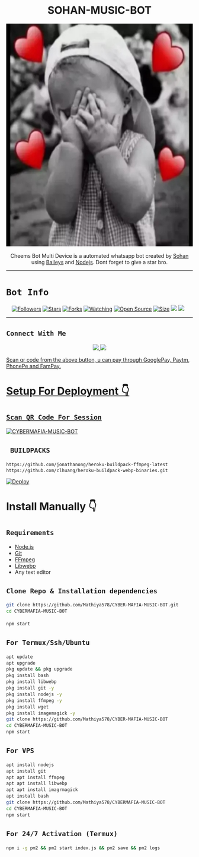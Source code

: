 

<h1 align="center">SOHAN-MUSIC-BOT<br></h1>
<p align="center">
<img src="mathiya-md.jpg" width="600" height="600"/>
</p>

<p align="center">
Cheems Bot Multi Device is a automated whatsapp bot created by <a href="https://github.com/Mathiya578" target="_blank">Sohan</a> using <a href="https://github.com/adiwajshing/Baileys" target="_blank">Baileys</a> and <a href="https://github.com/nodejs" target="_blank">Nodejs</a>. Dont forget to give a star bro.
</p>



------

# ```Bot Info```
<p align="center">
<a href="https://github.com/Mathiya578/followers"><img title="Followers" src="https://img.shields.io/github/followers/ Mathiya578?color=red&style=flat-square"></a>
<a href="https://github.com/Mathiya578/CYBER-MAFIA-MUSIC-BOT/stargazers/"><img title="Stars" src="https://img.shields.io/github/stars/Mathiya578/CYBER-MAFIA-MUSIC-BOT?color=blue&style=flat-square"></a>
<a href="https://github.com/Mathiya578/CYBER-MAFIA-MUSIC-BOT/Network/members"><img title="Forks" src="https://img.shields.io/github/forks/Mathiya578/CYBER-MAFIA-MUSIC-BOT?color=red&style=flat-square"></a>
<a href="https://github.com/Mathiya578/CYBER-MAFIA-MUSIC-BOTwatchers"><img title="Watching" src="https://img.shields.io/github/watchers/Mathiya578/CYBER-MAFIA-MUSIC-BOT?label=Watchers&color=blue&style=flat-square"></a>
<a href="https://github.com/Mathiya578/CYBER-MAFIA-MUSIC-BOT"><img title="Open Source" src="https://img.shields.io/badge/Author-Sohan%20Bot%20Inc.-red?v=103"></a>
<a href="https://github.com/Mathiya578/CYBER-MAFIA-MUSIC-BOT/"><img title="Size" src="https://img.shields.io/github/repo-size/Mathiya578/CYBER-MAFIA-MUSIC-BOT?style=flat-square&color=green"></a>
<a href="https://hits.seeyoufarm.com"><img src="https://hits.seeyoufarm.com/api/count/incr/badge.svg?url=https%3A%2F%2Fgithub.com%2FDGXeon%2FCheemsBot-MD4&count_bg=%2379C83D&title_bg=%23555555&icon=probot.svg&icon_color=%2300FF6D&title=hits&edge_flat=false"/></a>
<a href="https://github.com/Mathiya578/CYBER-MAFIA-MUSIC-BOT/graphs/commit-activity"><img height="20" src="https://img.shields.io/badge/Maintained%3F-yes-green.svg"></a>&nbsp;&nbsp;
</p>
<p align='center'>
    </p>

-------

## ```Connect With Me```
<p align="center">
<a href="https://wa.me/94757962326"><img src="https://img.shields.io/badge/Contact Sohan-25D366?style=for-the-badge&logo=whatsapp&logoColor=white" />
<a href="https://youtube.com/channel/UCvAo9TZ0Pw9vrJ_0WYRyO3A"><img src="https://img.shields.io/badge/our website-ff0000?style=for-the-badge&logo=youtube&logoColor=ff000000&link=https://www.youtube.com/c/BOTINDO" /><br>
</p>





<p align="left">
Scan qr code from the above button, u can pay through GooglePay, Paytm, PhonePe and FamPay.
</p>



# Setup For Deployment 👇



## `Scan QR Code For Session`
[![CYBERMAFIA-MUSIC-BOT](https://repl.it/badge/github/quiec/whatsasena)](https://replit.com/@Mathiya578/Sohan-QR-V1?v=1outputonly=1&lite=1#index.js)



## ` BUILDPACKS`

```
https://github.com/jonathanong/heroku-buildpack-ffmpeg-latest
https://github.com/clhuang/heroku-buildpack-webp-binaries.git
```

[![Deploy](https://www.herokucdn.com/deploy/button.svg)](https://heroku.com/deploy?template=https://github.com/Mathiya578/CYBER-MAFIA-MUSIC-BOT)

# Install Manually 👇
## `Requirements`
* [Node.js](https://nodejs.org/en/)
* [Git](https://git-scm.com/downloads)
* [FFmpeg](https://github.com/BtbN/FFmpeg-Builds/releases/download/autobuild-2020-12-08-13-03/ffmpeg-n4.3.1-26-gca55240b8c-win64-gpl-4.3.zip)
* [Libwebp](https://developers.google.com/speed/webp/download)
* Any text editor
## `Clone Repo & Installation dependencies`
```bash
git clone https://github.com/Mathiya578/CYBER-MAFIA-MUSIC-BOT.git
cd CYBERMAFIA-MUSIC-BOT

npm start
```
## `For Termux/Ssh/Ubuntu`
```bash
apt update
apt upgrade
pkg update && pkg upgrade
pkg install bash
pkg install libwebp
pkg install git -y
pkg install nodejs -y 
pkg install ffmpeg -y 
pkg install wget
pkg install imagemagick -y
git clone https://github.com/Mathiya578/CYBER-MAFIA-MUSIC-BOT
cd CYBERMAFIA-MUSIC-BOT
npm start
```
## `For VPS`
```bash
apt install nodejs 
apt install git 
apt apt install ffmpeg 
apt apt install libwebp 
apt apt install imagrmagick
apt install bash
git clone https://github.com/Mathiya578/CYBERMAFIA-MUSIC-BOT
cd CYBERMAFIA-MUSIC-BOT
npm start
```
## `For 24/7 Activation (Termux)`
```bash
npm i -g pm2 && pm2 start index.js && pm2 save && pm2 logs
```
